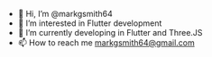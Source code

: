 - 👋 Hi, I’m @markgsmith64
- 👀 I’m interested in Flutter development
- 🌱 I’m currently developing in Flutter and Three.JS
- 📫 How to reach me markgsmith64@gmail.com

<!---
markgsmith64/markgsmith64 is a ✨ special ✨ repository because its `README.md` (this file) appears on your GitHub profile.
You can click the Preview link to take a look at your changes.
--->
